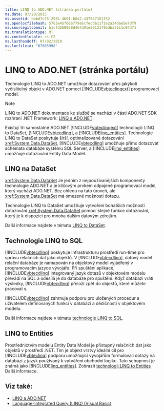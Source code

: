 ```yaml
---
title: LINQ to ADO.NET (stránka portálu)
ms.date: 07/20/2015
ms.assetid: bbbd7c76-2981-4b91-b8d2-437547181f52
ms.openlocfilehash: 5783e45f666779e6cfecd611f1e2a34dae5e7df9
ms.sourcegitcommit: b1cfd260928d464d91e20121f9bdba7611c94d71
ms.translationtype: MT
ms.contentlocale: cs-CZ
ms.lasthandoff: 07/02/2019
ms.locfileid: "67505998"
---
```

# <a name="linq-to-adonet-portal-page"></a>LINQ to ADO.NET (stránka portálu)
Technologie LINQ to ADO.NET umožňuje dotazování přes jakýkoli vyčíslitelný objekt v ADO.NET pomocí [!INCLUDE[vbteclinqext](~/includes/vbteclinqext-md.md)] programovací model.  
  
> [!NOTE]
>  LINQ to ADO.NET dokumentace ke službě se nachází v části ADO.NET SDK rozhraní .NET Framework: [LINQ a ADO.NET](../../../../framework/data/adonet/linq-and-ado-net.md).
  
 Existují tři samostatné ADO.NET [!INCLUDE[vbteclinqext](~/includes/vbteclinqext-md.md)] technologií: LINQ to DataSet, [!INCLUDE[vbtecdlinq](~/includes/vbtecdlinq-md.md)], a [!INCLUDE[linq_entities](~/includes/linq-entities-md.md)]. Technologie LINQ to DataSet poskytuje širší, optimalizované dotazování <xref:System.Data.DataSet>, [!INCLUDE[vbtecdlinq](~/includes/vbtecdlinq-md.md)] umožňuje přímo dotazovat schémata databáze systému SQL Server, a [!INCLUDE[linq_entities](~/includes/linq-entities-md.md)] umožňuje dotazování Entity Data Model.  
  
## <a name="linq-to-dataset"></a>LINQ na DataSet  
 <xref:System.Data.DataSet> Je jedním z nejpoužívanějších komponenty technologie ADO.NET a je klíčovým prvkem odpojené programovací model, který vychází ADO.NET. Bez ohledu na tato úroveň, ale <xref:System.Data.DataSet> má omezené možnosti dotazu.  
  
 Technologie LINQ to DataSet umožňuje vytvoření bohatších možností dotazování <xref:System.Data.DataSet> pomocí stejné funkce dotazování, který je k dispozici pro mnoha dalším datovým zdrojům.  
  
 Další informace najdete v tématu [LINQ to DataSet](../../../../framework/data/adonet/linq-to-dataset.md).  
  
## <a name="linq-to-sql"></a>Technologie LINQ to SQL  
 [!INCLUDE[vbtecdlinq](~/includes/vbtecdlinq-md.md)] poskytuje infrastrukturu prostředí run-time pro správu relačních dat jako objektů. V [!INCLUDE[vbtecdlinq](~/includes/vbtecdlinq-md.md)], datový model relační databáze je namapován na objektový model vyjádřený v programovacím jazyce vývojáře. Při spuštění aplikace, [!INCLUDE[vbtecdlinq](~/includes/vbtecdlinq-md.md)] integrovaný jazyk dotazů v objektovém modelu převádí na SQL a odesílá je do databáze pro spuštění. Když databázi vrátí výsledky, [!INCLUDE[vbtecdlinq](~/includes/vbtecdlinq-md.md)] přeloží zpět do objektů, které můžete pracovat s.  
  
 [!INCLUDE[vbtecdlinq](~/includes/vbtecdlinq-md.md)] zahrnuje podporu pro uložených procedur a uživatelem definovaných funkcí v databázi a dědičnosti v objektovém modelu.  
  
 Další informace najdete v tématu [technologie LINQ to SQL](../../../../framework/data/adonet/sql/linq/index.md).  
  
## <a name="linq-to-entities"></a>LINQ to Entities  
 Prostřednictvím modelu Entity Data Model je přístupný relačních dat jako objektů v prostředí .NET. Tím je objekt vrstvy ideální cíl pro [!INCLUDE[vbteclinq](~/includes/vbteclinq-md.md)] podporu umožňující vývojářům formulovali dotazy na databázi z jazyk používaný k vytváření obchodní logiku. Tato schopnost je známá jako [!INCLUDE[linq_entities](~/includes/linq-entities-md.md)]. Zobrazit [technologii LINQ to Entities](../../../../framework/data/adonet/ef/language-reference/linq-to-entities.md) Další informace.  
  
## <a name="see-also"></a>Viz také:

- [LINQ a ADO.NET](../../../../framework/data/adonet/linq-and-ado-net.md)
- [Language-Integrated Query (LINQ) (Visual Basic)](../../../../visual-basic/programming-guide/concepts/linq/index.md)
